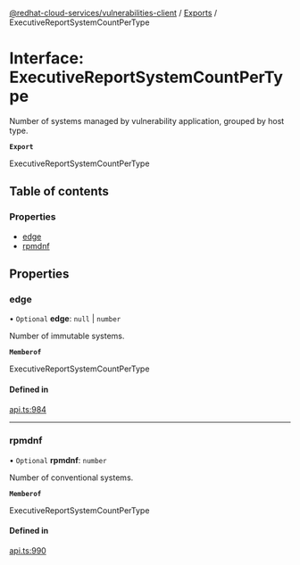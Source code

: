 [@redhat-cloud-services/vulnerabilities-client](../README.md) / [Exports](../modules.md) / ExecutiveReportSystemCountPerType

# Interface: ExecutiveReportSystemCountPerType

Number of systems managed by vulnerability application, grouped by host type.

**`Export`**

ExecutiveReportSystemCountPerType

## Table of contents

### Properties

- [edge](ExecutiveReportSystemCountPerType.md#edge)
- [rpmdnf](ExecutiveReportSystemCountPerType.md#rpmdnf)

## Properties

### edge

• `Optional` **edge**: ``null`` \| `number`

Number of immutable systems.

**`Memberof`**

ExecutiveReportSystemCountPerType

#### Defined in

[api.ts:984](https://github.com/RedHatInsights/javascript-clients/blob/main/packages/vulnerabilities/git-api/api.ts#L984)

___

### rpmdnf

• `Optional` **rpmdnf**: `number`

Number of conventional systems.

**`Memberof`**

ExecutiveReportSystemCountPerType

#### Defined in

[api.ts:990](https://github.com/RedHatInsights/javascript-clients/blob/main/packages/vulnerabilities/git-api/api.ts#L990)
